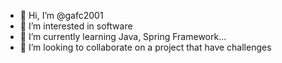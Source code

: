 - 👋 Hi, I’m @gafc2001
- 👀 I’m interested in software
- 🌱 I’m currently learning Java, Spring Framework...
- 💞️ I’m looking to collaborate on a project that have challenges

<!---
gafc2001/gafc2001 is a ✨ special ✨ repository because its `README.md` (this file) appears on your GitHub profile.
You can click the Preview link to take a look at your changes.
--->
